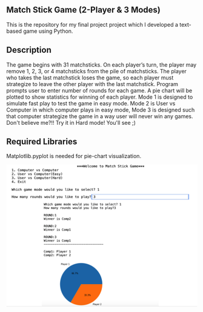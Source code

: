 ## Match Stick Game (2-Player & 3 Modes)

This is the repository for my final project project which I developed a text-based game using Python.

## Description

The game begins with 31 matchsticks. On each player’s turn, the player may remove 1, 2, 3, or 4 matchsticks from the pile of matchsticks. The player who takes the last matchstick loses the game, so each player must strategize to leave the other player with the last matchstick. Program prompts user to enter number of rounds for each game.
A pie chart will be plotted to show statistics for winning of each player.
Mode 1 is designed to simulate fast play to test the game in easy mode.
Mode 2 is User vs Computer in which computer plays in easy mode,
Mode 3 is designed such that computer strategize the game in a way user will never win any games. Don't believe me?!! Try it in Hard mode! You'll see ;)

## Required Libraries

Matplotlib.pyplot is needed for pie-chart visualization.

![Screen shot of the run](snapshot.png)
